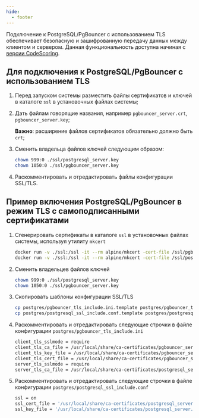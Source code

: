```yaml
---
hide:
  - footer
---
```

Подключение к PostgreSQL/PgBouncer с использованием TLS обеспечивает безопасную и зашифрованную передачу данных между клиентом и сервером. Данная функциональность доступна начиная с [версии CodeScoring](/changelog/on-premise-changelog/#2025210-2025-05-21).

## Для подключения к PostgreSQL/PgBouncer с использованием TLS
1. Перед запуском системы разместить файлы сертификатов и ключей в каталоге `ssl` в установочных файлах системы;
2. Дать файлам говорящие названия, например `pgbouncer_server.crt`, `pgbouncer_server.key`;

    **Важно**: расширение файлов сертификатов обязательно должно быть `crt`;

4. Сменить владельца файлов ключей следующим образом:
    ```bash
    chown 999:0 ./ssl/postgresql_server.key
    chown 1050:0 ./ssl/pgbouncer_server.key
    ```
5. Раскомментировать и отредактировать файлы конфигурации SSL/TLS.

## Пример включения PostgreSQL/PgBouncer в режим TLS с самоподписанными сертификатами

1. Сгенерировать сертификаты в каталоге `ssl` в установочных файлах системы, используя утилиту `mkcert`
    ```bash
    docker run -v ./ssl:/ssl -it --rm alpine/mkcert -cert-file /ssl/pgbouncer_server.crt -key-file /ssl/pgbouncer_server.key pgbouncer
    docker run -v ./ssl:/ssl -it --rm alpine/mkcert -cert-file /ssl/postgresql_server.crt -key-file /ssl/postgresql_server.key psql
    ```
2. Сменить владельцев файлов ключей
    ```bash
    chown 999:0 ./ssl/postgresql_server.key
    chown 1050:0 ./ssl/pgbouncer_server.key
    ```
3. Скопировать шаблоны конфигурации SSL/TLS
    ```bash
    cp postgres/pgbouncer_tls_include.ini.template postgres/pgbouncer_tls_include.ini
    cp postgres/postgresql_ssl_include.conf.template postgres/postgresql_ssl_include.conf
    ```
4. Раскомментировать и отредактировать следующие строчки в файле конфигурации `postgres/pgbouncer_tls_include.ini`
    ```bash
    client_tls_sslmode = require
    client_tls_ca_file = /usr/local/share/ca-certificates/pgbouncer_server.crt
    client_tls_key_file = /usr/local/share/ca-certificates/pgbouncer_server.key
    client_tls_cert_file = /usr/local/share/ca-certificates/pgbouncer_server.crt
    server_tls_sslmode = require
    server_tls_ca_file = /usr/local/share/ca-certificates/postgresql_server.crt
    ```
5. Раскомментировать и отредактировать следующие строчки в файле конфигурации `postgres/postgresql_ssl_include.conf`
    ```bash
    ssl = on
    ssl_cert_file = '/usr/local/share/ca-certificates/postgresql_server.crt'
    ssl_key_file = '/usr/local/share/ca-certificates/postgresql_server.key'
    ```
